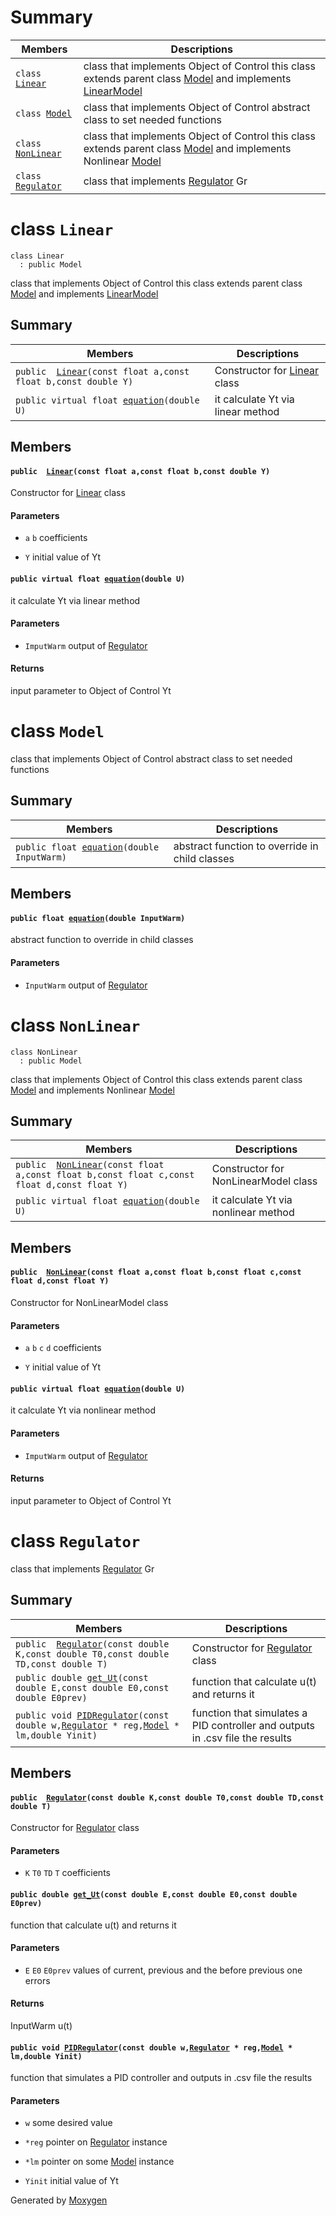 # Summary

 Members                        | Descriptions                                
--------------------------------|---------------------------------------------
`class `[`Linear`](#class_linear) | class that implements Object of Control this class extends parent class [Model](#class_model) and implements [Linear](#class_linear)[Model](#class_model)
`class `[`Model`](#class_model) | class that implements Object of Control abstract class to set needed functions
`class `[`NonLinear`](#class_non_linear) | class that implements Object of Control this class extends parent class [Model](#class_model) and implements Nonlinear [Model](#class_model)
`class `[`Regulator`](#class_regulator) | class that implements [Regulator](#class_regulator) Gr

# class `Linear` 

```
class Linear
  : public Model
```  

class that implements Object of Control this class extends parent class [Model](#class_model) and implements [Linear](#class_linear)[Model](#class_model)

## Summary

 Members                        | Descriptions                                
--------------------------------|---------------------------------------------
`public  `[`Linear`](#class_linear_1af9240b9a16b1a4dd2c54b6037ad8d812)`(const float a,const float b,const double Y)` | Constructor for [Linear](#class_linear) class 
`public virtual float `[`equation`](#class_linear_1ad2f9696e2e5bc0ac885b74be3dcc9aa0)`(double U)` | it calculate Yt via linear method 

## Members

#### `public  `[`Linear`](#class_linear_1af9240b9a16b1a4dd2c54b6037ad8d812)`(const float a,const float b,const double Y)` 

Constructor for [Linear](#class_linear) class 
#### Parameters
* `a` `b` coefficients 

* `Y` initial value of Yt

#### `public virtual float `[`equation`](#class_linear_1ad2f9696e2e5bc0ac885b74be3dcc9aa0)`(double U)` 

it calculate Yt via linear method 
#### Parameters
* `ImputWarm` output of [Regulator](#class_regulator)

#### Returns
input parameter to Object of Control Yt

# class `Model` 

class that implements Object of Control abstract class to set needed functions

## Summary

 Members                        | Descriptions                                
--------------------------------|---------------------------------------------
`public float `[`equation`](#class_model_1a61a6c8e015880cda9641b40ee265461f)`(double InputWarm)` | abstract function to override in child classes 

## Members

#### `public float `[`equation`](#class_model_1a61a6c8e015880cda9641b40ee265461f)`(double InputWarm)` 

abstract function to override in child classes 
#### Parameters
* `InputWarm` output of [Regulator](#class_regulator)

# class `NonLinear` 

```
class NonLinear
  : public Model
```  

class that implements Object of Control this class extends parent class [Model](#class_model) and implements Nonlinear [Model](#class_model)

## Summary

 Members                        | Descriptions                                
--------------------------------|---------------------------------------------
`public  `[`NonLinear`](#class_non_linear_1a6d95678a56c3e96a6128386e80481f7a)`(const float a,const float b,const float c,const float d,const float Y)` | Constructor for NonLinearModel class 
`public virtual float `[`equation`](#class_non_linear_1a58fb6276569f4e8fc87eb3839e5a861a)`(double U)` | it calculate Yt via nonlinear method 

## Members

#### `public  `[`NonLinear`](#class_non_linear_1a6d95678a56c3e96a6128386e80481f7a)`(const float a,const float b,const float c,const float d,const float Y)` 

Constructor for NonLinearModel class 
#### Parameters
* `a` `b` `c` `d` coefficients 

* `Y` initial value of Yt

#### `public virtual float `[`equation`](#class_non_linear_1a58fb6276569f4e8fc87eb3839e5a861a)`(double U)` 

it calculate Yt via nonlinear method 
#### Parameters
* `ImputWarm` output of [Regulator](#class_regulator)

#### Returns
input parameter to Object of Control Yt

# class `Regulator` 

class that implements [Regulator](#class_regulator) Gr

## Summary

 Members                        | Descriptions                                
--------------------------------|---------------------------------------------
`public  `[`Regulator`](#class_regulator_1aedb45b9c3df014093c4991acd526a2bf)`(const double K,const double T0,const double TD,const double T)` | Constructor for [Regulator](#class_regulator) class 
`public double `[`get_Ut`](#class_regulator_1ae9357fa5def536fbcbe6e9da3089ea6e)`(const double E,const double E0,const double E0prev)` | function that calculate u(t) and returns it
`public void `[`PIDRegulator`](#class_regulator_1a65ab24d76cd9869504294cffd71366c3)`(const double w,`[`Regulator`](#class_regulator)` * reg,`[`Model`](#class_model)` * lm,double Yinit)` | function that simulates a PID controller and outputs in .csv file the results

## Members

#### `public  `[`Regulator`](#class_regulator_1aedb45b9c3df014093c4991acd526a2bf)`(const double K,const double T0,const double TD,const double T)` 

Constructor for [Regulator](#class_regulator) class 
#### Parameters
* `K` `T0` `TD` `T` coefficients

#### `public double `[`get_Ut`](#class_regulator_1ae9357fa5def536fbcbe6e9da3089ea6e)`(const double E,const double E0,const double E0prev)` 

function that calculate u(t) and returns it

#### Parameters
* `E` `E0` `E0prev` values of current, previous and the before previous one errors 

#### Returns
InputWarm u(t)

#### `public void `[`PIDRegulator`](#class_regulator_1a65ab24d76cd9869504294cffd71366c3)`(const double w,`[`Regulator`](#class_regulator)` * reg,`[`Model`](#class_model)` * lm,double Yinit)` 

function that simulates a PID controller and outputs in .csv file the results

#### Parameters
* `w` some desired value 

* `*reg` pointer on [Regulator](#class_regulator) instance 

* `*lm` pointer on some [Model](#class_model) instance 

* `Yinit` initial value of Yt

Generated by [Moxygen](https://sourcey.com/moxygen)
